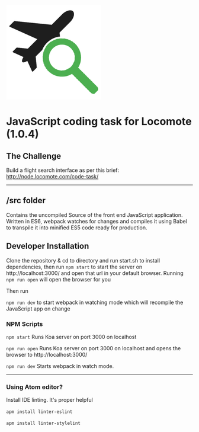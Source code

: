 ![alt text](https://raw.githubusercontent.com/listingslab/locomote/master/public/img/locomote_256.png "Locomote FlightSearch Logo")
# JavaScript coding task for Locomote (1.0.4)


## The Challenge
Build a flight search interface as per this brief: http://node.locomote.com/code-task/

---

## /src folder

Contains the uncompiled Source of the front end JavaScript application. Written in ES6,
webpack watches for changes and compiles it using Babel to transpile it into minified ES5
code ready for production.

## Developer Installation

Clone the repository & cd to directory and run start.sh to install dependencies, then run `npm start` to start the server on http://localhost:3000/ and open that url in your default browser. Running `npm run open` will open the browser for you

Then run

`npm run dev` to start webpack in watching mode which will recompile the JavaScript app on change

### NPM Scripts

`npm start`
Runs Koa server on port 3000 on localhost

`npm run open`
Runs Koa server on port 3000 on localhost and opens the browser to http://localhost:3000/

`npm run dev`
Starts webpack in watch mode.

---

### Using Atom editor?

Install IDE linting. It's proper helpful

`apm install linter-eslint`

`apm install linter-stylelint`
